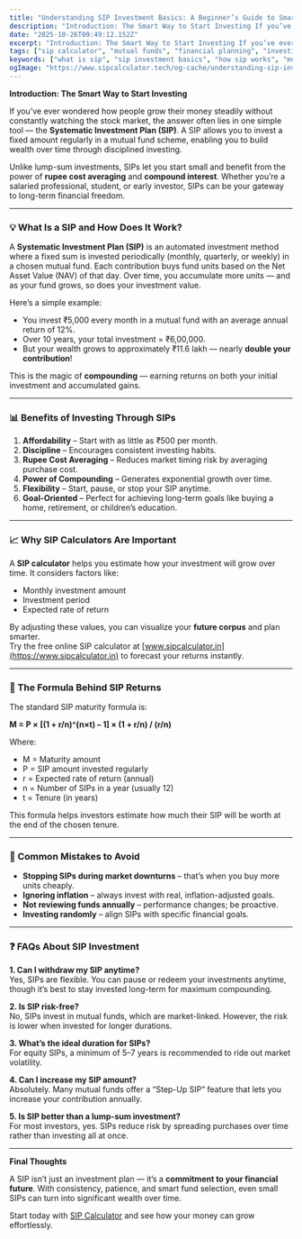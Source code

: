 ```yaml
---
title: "Understanding SIP Investment Basics: A Beginner’s Guide to Smart Investing"
description: "Introduction: The Smart Way to Start Investing If you’ve ever wondered how people grow their money steadily without constantly watching the stock..."
date: "2025-10-26T09:49:12.152Z"
excerpt: "Introduction: The Smart Way to Start Investing If you’ve ever wondered how people grow their money steadily without constantly watching the stock market, the answer often lies in one simple tool — the Systematic Investment Plan (SIP). A SIP allows you to invest a fixed amount regularly in a mutual..."
tags: ["sip calculator", "mutual funds", "financial planning", "investing", "wealth creation"]
keywords: ["what is sip", "sip investment basics", "how sip works", "mutual fund sip", "sip calculator guide", "beginner investing tips", "monthly sip planning"]
ogImage: "https://www.sipcalculator.tech/og-cache/understanding-sip-investment-basics-a-beginner-s-guide-to-smart-investing.webp"
---
```

**Introduction: The Smart Way to Start Investing**

If you’ve ever wondered how people grow their money steadily without constantly watching the stock market, the answer often lies in one simple tool — the **Systematic Investment Plan (SIP)**. A SIP allows you to invest a fixed amount regularly in a mutual fund scheme, enabling you to build wealth over time through disciplined investing.

Unlike lump-sum investments, SIPs let you start small and benefit from the power of **rupee cost averaging** and **compound interest**. Whether you’re a salaried professional, student, or early investor, SIPs can be your gateway to long-term financial freedom.

---

### 💡 What Is a SIP and How Does It Work?

A **Systematic Investment Plan (SIP)** is an automated investment method where a fixed sum is invested periodically (monthly, quarterly, or weekly) in a chosen mutual fund. Each contribution buys fund units based on the Net Asset Value (NAV) of that day. Over time, you accumulate more units — and as your fund grows, so does your investment value.

Here’s a simple example:

- You invest ₹5,000 every month in a mutual fund with an average annual return of 12%.  
- Over 10 years, your total investment = ₹6,00,000.  
- But your wealth grows to approximately ₹11.6 lakh — nearly **double your contribution**!

This is the magic of **compounding** — earning returns on both your initial investment and accumulated gains.

---

### 📊 Benefits of Investing Through SIPs

1. **Affordability** – Start with as little as ₹500 per month.  
2. **Discipline** – Encourages consistent investing habits.  
3. **Rupee Cost Averaging** – Reduces market timing risk by averaging purchase cost.  
4. **Power of Compounding** – Generates exponential growth over time.  
5. **Flexibility** – Start, pause, or stop your SIP anytime.  
6. **Goal-Oriented** – Perfect for achieving long-term goals like buying a home, retirement, or children’s education.

---

### 📈 Why SIP Calculators Are Important

A **SIP calculator** helps you estimate how your investment will grow over time. It considers factors like:

- Monthly investment amount  
- Investment period  
- Expected rate of return  

By adjusting these values, you can visualize your **future corpus** and plan smarter.  
Try the free online SIP calculator at [www.sipcalculator.in](https://www.sipcalculator.in) to forecast your returns instantly.

---

### 🧮 The Formula Behind SIP Returns

The standard SIP maturity formula is:

**M = P × [(1 + r/n)^(n×t) – 1] × (1 + r/n) / (r/n)**

Where:  
- M = Maturity amount  
- P = SIP amount invested regularly  
- r = Expected rate of return (annual)  
- n = Number of SIPs in a year (usually 12)  
- t = Tenure (in years)

This formula helps investors estimate how much their SIP will be worth at the end of the chosen tenure.

---

### 💬 Common Mistakes to Avoid

- **Stopping SIPs during market downturns** – that’s when you buy more units cheaply.  
- **Ignoring inflation** – always invest with real, inflation-adjusted goals.  
- **Not reviewing funds annually** – performance changes; be proactive.  
- **Investing randomly** – align SIPs with specific financial goals.  

---

### ❓ FAQs About SIP Investment

**1. Can I withdraw my SIP anytime?**  
Yes, SIPs are flexible. You can pause or redeem your investments anytime, though it’s best to stay invested long-term for maximum compounding.

**2. Is SIP risk-free?**  
No, SIPs invest in mutual funds, which are market-linked. However, the risk is lower when invested for longer durations.

**3. What’s the ideal duration for SIPs?**  
For equity SIPs, a minimum of 5–7 years is recommended to ride out market volatility.

**4. Can I increase my SIP amount?**  
Absolutely. Many mutual funds offer a “Step-Up SIP” feature that lets you increase your contribution annually.

**5. Is SIP better than a lump-sum investment?**  
For most investors, yes. SIPs reduce risk by spreading purchases over time rather than investing all at once.

---

**Final Thoughts**

A SIP isn’t just an investment plan — it’s a **commitment to your financial future**. With consistency, patience, and smart fund selection, even small SIPs can turn into significant wealth over time.

Start today with [SIP Calculator](https://www.sipcalculator.in) and see how your money can grow effortlessly.
